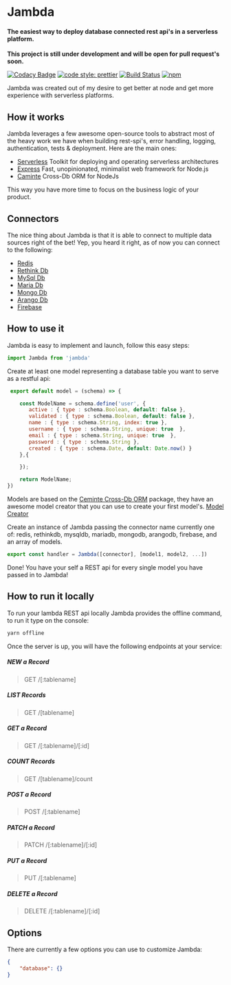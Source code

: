 # Jambda

#### The easiest way to deploy database connected rest api's in a serverless platform.

**This project is still under development and will be open for pull request's soon.**

[![Codacy Badge](https://api.codacy.com/project/badge/Grade/650bb0ae80ec4bfab67f3e630496529b)](https://www.codacy.com/app/layoutzweb/jambda?utm_source=github.com&utm_medium=referral&utm_content=layoutzweb/jambda&utm_campaign=Badge_Grade)
[![code style: prettier](https://img.shields.io/badge/code_style-prettier-ff69b4.svg?style=flat-square)](https://github.com/prettier/prettier)
[![Build Status](https://travis-ci.org/layoutzweb/jambda.svg?branch=master)](https://travis-ci.org/layoutzweb/jambda)
[![npm](https://img.shields.io/npm/dt/express.svg)]()

Jambda was created out of my desire to get better at node and get more experience with
serverless platforms.

## How it works

Jambda leverages a few awesome open-source tools to abstract most of the heavy work
we have when building rest-spi's, error handling, logging, authentication, tests &
deployment. Here are the main ones:

* [Serverless](https://serverless.com) Toolkit for deploying and operating serverless architectures
* [Express](https://expressjs.com/) Fast, unopinionated, minimalist web framework for Node.js
* [Caminte](https://github.com/biggora/caminte) Cross-Db ORM for NodeJs

This way you have more time to focus on the business logic of your product.

## Connectors

The nice thing about Jambda is that it is able to connect to multiple data sources
right of the bet! Yep, you heard it right, as of now you can connect to the following:

* [Redis](https://redis.io/)
* [Rethink Db](https://www.rethinkdb.com/)
* [MySql Db](https://www.mysql.com/)
* [Maria Db](https://mariadb.org/)
* [Mongo Db](https://www.mongodb.com/)
* [Arango Db](https://www.arangodb.com/)
* [Firebase](https://firebase.google.com/)

## How to use it

Jambda is easy to implement and launch, follow this easy steps:

```javascript
import Jambda from 'jambda'
```

Create at least one model representing a database table you want to serve as a restful api:

```javascript
 export default model = (schema) => {

    const ModelName = schema.define('user', {
       active : { type : schema.Boolean, default: false },
       validated : { type : schema.Boolean, default: false },
       name : { type : schema.String, index: true },
       username : { type : schema.String, unique: true  },
       email : { type : schema.String, unique: true  },
       password : { type : schema.String },
       created : { type : schema.Date, default: Date.now() }
    },{

    });

    return ModelName;
})
```

Models are based on the [Ceminte Cross-Db ORM](https://github.com/biggora/caminte) package, they have an awesome model
creator that you can use to create your first model's. [Model Creator](http://www.camintejs.com/en/creator)

Create an instance of Jambda passing the connector name currently one of: redis, rethinkdb, mysqldb, mariadb, mongodb,
arangodb, firebase, and an array of models.

```javascript
export const handler = Jambda([connector], [model1, model2, ...])
```

Done! You have your self a REST api for every single model you have passed in to Jambda!

## How to run it locally

To run your lambda REST api locally Jambda provides the offline command, to run it type on the console:

```javascript
yarn offline
```

Once the server is up, you will have the following endpoints at your service:

##### NEW a Record

> GET /[:tablename]

##### LIST Records

> GET /[tablename]

##### GET a Record

> GET /[:tablename]/[:id]

##### COUNT Records

> GET /[tablename]/count

##### POST a Record

> POST /[:tablename]

##### PATCH a Record

> PATCH /[:tablename]/[:id]

##### PUT a Record

> PUT /[:tablename]

##### DELETE a Record

> DELETE /[:tablename]/[:id]

## Options

There are currently a few options you can use to customize Jambda:

```json
{
	"database": {}
}
```
